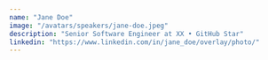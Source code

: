 ```yaml
---
name: "Jane Doe"
image: "/avatars/speakers/jane-doe.jpeg"
description: "Senior Software Engineer at XX • GitHub Star"
linkedin: "https://www.linkedin.com/in/jane_doe/overlay/photo/"
---
```


